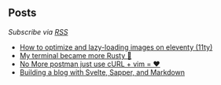 ## Posts

_Subscribe via [RSS](https://mahmoudashraf.dev/rss.xml)_

- [How to optimize and lazy-loading images on eleventy (11ty)](/blog/how-to-optimize-and-lazyloading-images-on-eleventy)
- [My terminal became more Rusty 🦀](/blog/my-terminal-became-more-rusty)
- [No More postman just use cURL + vim = ❤](/blog/no-more-postman-just-curl-and-vim)
- [Building a blog with Svelte, Sapper, and Markdown](/blog/build-a-blog-with-svelte-and-markdown)
